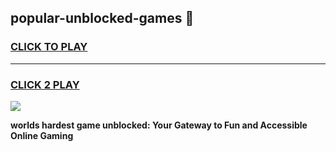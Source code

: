 
## popular-unblocked-games 👋
<h3>
<a href="https://premium.freeplayer.one?title=popular-unblocked-games&ref=14F">CLICK TO PLAY</a></h3>
<hr>

<h3>
<a href="https://premium.freeplayer.one?title=popular-unblocked-games&ref=14F">CLICK 2 PLAY</a>
  
</h3>

<a href="https://premium.freeplayer.one?title=popular-unblocked-games&ref=12F/"><img src="https://clearcache.store/games.png"></a>


**worlds hardest game unblocked: Your Gateway to Fun and Accessible Online Gaming**

